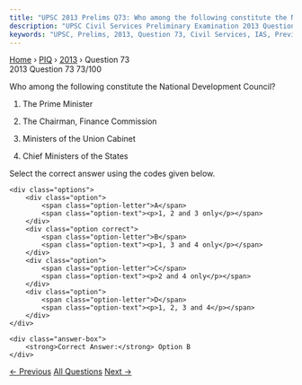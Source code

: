 ```yaml
---
title: "UPSC 2013 Prelims Q73: Who among the following constitute the National Development..."
description: "UPSC Civil Services Preliminary Examination 2013 Question 73 with options and answer"
keywords: "UPSC, Prelims, 2013, Question 73, Civil Services, IAS, Previous Year Questions"
---
```


<nav class="breadcrumb">
    <a href="../../">Home</a>
    <span>›</span>
    <a href="../">PIQ</a>
    <span>›</span>
    <a href="./">2013</a>
    <span>›</span>
    <span>Question 73</span>
</nav>

<div class="question-header">
    <div class="question-meta">
        <span class="year-badge">2013</span>
        <span class="question-number">Question 73</span>
        <span class="progress">73/100</span>
    </div>
    <div class="progress-bar">
        <div class="progress-fill" style="width: 73.0%"></div>
    </div>
</div>

<div class="question-content">
    <div class="question-text">
        <p>Who among the following constitute the National Development Council?</p>
<ol>
<li>
<p>The Prime Minister</p>
</li>
<li>
<p>The Chairman, Finance Commission</p>
</li>
<li>
<p>Ministers of the Union Cabinet</p>
</li>
<li>
<p>Chief Ministers of the States</p>
</li>
</ol>
<p>Select the correct answer using the codes given below.</p>
    </div>
    
    <div class="options">
        <div class="option">
            <span class="option-letter">A</span>
            <span class="option-text"><p>1, 2 and 3 only</p></span>
        </div>
        <div class="option correct">
            <span class="option-letter">B</span>
            <span class="option-text"><p>1, 3 and 4 only</p></span>
        </div>
        <div class="option">
            <span class="option-letter">C</span>
            <span class="option-text"><p>2 and 4 only</p></span>
        </div>
        <div class="option">
            <span class="option-letter">D</span>
            <span class="option-text"><p>1, 2, 3 and 4</p></span>
        </div>
    </div>

    <div class="answer-box">
        <strong>Correct Answer:</strong> Option B
    </div>
</div>

<div class="question-nav">
    <a href="../q072-mycorrhizal-biotechnology-has-been-used-in-rehabil/" class="nav-btn prev">← Previous</a>
    <a href="../" class="nav-btn center">All Questions</a>
    <a href="../q074-the-national-income-of-a-country-for-a-given-perio/" class="nav-btn next">Next →</a>
</div>
